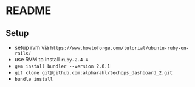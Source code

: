 # README

## Setup
* setup rvm via `https://www.howtoforge.com/tutorial/ubuntu-ruby-on-rails/`
* use RVM to install `ruby-2.4.4`
* `gem install bundler --version 2.0.1`
* `git clone git@github.com:alpharahl/techops_dashboard_2.git`
* `bundle install`
